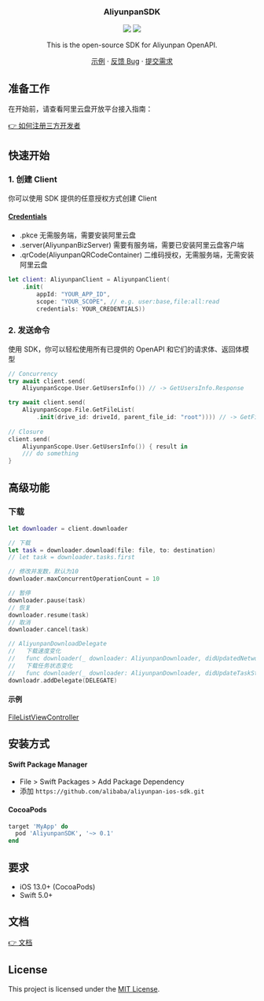 <div align="center">
  <h3 align="center">AliyunpanSDK</h3>
  <p align="center">
    <a href="https://cocoapods.org/pods/AliyunpanSDK"><img src="https://img.shields.io/cocoapods/v/AliyunpanSDK?color=%23526efa"/></a>
    <a><img src="https://img.shields.io/badge/Platforms-macOS_iOS_tvOS-Green"/></a>
  </p>

  <p align="center">
  This is the open-source SDK for Aliyunpan OpenAPI. 
  </p>
  <p align="center">
    <a href="https://github.com/alibaba/aliyunpan-ios-sdk/tree/main/Demo">示例</a>
    ·
    <a href="https://github.com/alibaba/aliyunpan-ios-sdk/issues/new?labels=bug">反馈 Bug</a>
    ·
    <a href="https://github.com/alibaba/aliyunpan-ios-sdk/issues/new?labels=feature">提交需求</a>
  </p>
</div>

## 准备工作

在开始前，请查看阿里云盘开放平台接入指南：

[👉 如何注册三方开发者](https://www.yuque.com/aliyundrive/zpfszx/tyzl591kxmft4e81)

## 快速开始

### 1. 创建 Client

你可以使用 SDK 提供的任意授权方式创建 Client
#### [Credentials](https://alibaba.github.io/aliyunpan-ios-sdk/Enums/AliyunpanCredentials.html)
- .pkce
无需服务端，需要安装阿里云盘
- .server(AliyunpanBizServer)
需要有服务端，需要已安装阿里云盘客户端
- .qrCode(AliyunpanQRCodeContainer)
二维码授权，无需服务端，无需安装阿里云盘
   

```swift
let client: AliyunpanClient = AliyunpanClient(
    .init(
        appId: "YOUR_APP_ID",
        scope: "YOUR_SCOPE", // e.g. user:base,file:all:read
        credentials: YOUR_CREDENTIALS))
``` 

### 2. 发送命令

使用 SDK，你可以轻松使用所有已提供的 OpenAPI 和它们的请求体、返回体模型

```swift
// Concurrency
try await client.send(
    AliyunpanScope.User.GetUsersInfo()) // -> GetUsersInfo.Response

try await client.send(
    AliyunpanScope.File.GetFileList(
        .init(drive_id: driveId, parent_file_id: "root")))) // -> GetFileList.Response
        
// Closure
client.send(
    AliyunpanScope.User.GetUsersInfo()) { result in
    /// do something
}
```

## 高级功能

### 下载
```swift
let downloader = client.downloader

// 下载
let task = downloader.download(file: file, to: destination)
// let task = downloader.tasks.first

// 修改并发数，默认为10
downloader.maxConcurrentOperationCount = 10

// 暂停
downloader.pause(task)
// 恢复
downloader.resume(task)
// 取消
downloader.cancel(task)

// AliyunpanDownloadDelegate
//   下载速度变化
//   func downloader(_ downloader: AliyunpanDownloader, didUpdatedNetworkSpeed networkSpeed: Int64)
//   下载任务状态变化 
//   func downloader(_ downloader: AliyunpanDownloader, didUpdateTaskState state: AliyunpanDownloadTask.State, for task: AliyunpanDownloadTask)
downloadr.addDelegate(DELEGATE)
```

#### 示例
[FileListViewController](Demo/Demo/Demo-iOS/FileListViewController.swift)

## 安装方式

#### Swift Package Manager

- File > Swift Packages > Add Package Dependency
- 添加 `https://github.com/alibaba/aliyunpan-ios-sdk.git`

#### CocoaPods

```ruby
target 'MyApp' do
  pod 'AliyunpanSDK', '~> 0.1'
end
```

## 要求

- iOS 13.0+ (CocoaPods)
- Swift 5.0+ 

## 文档

[👉 文档](https://alibaba.github.io/aliyunpan-ios-sdk/)

## License

This project is licensed under the [MIT License](LICENSE).
